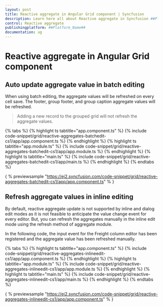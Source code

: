 ```yaml
---
layout: post
title: Reactive aggregate in Angular Grid component | Syncfusion
description: Learn here all about Reactive aggregate in Syncfusion ##Platform_Name## Grid component of Syncfusion Essential JS 2 and more.
control: Reactive aggregate 
publishingplatform: ##Platform_Name##
documentation: ug
---
```


# Reactive aggregate in Angular Grid component

## Auto update aggregate value in batch editing

When using batch editing, the aggregate values will be refreshed on every cell save. The footer, group footer, and group caption aggregate values will be refreshed.

> Adding a new record to the grouped grid will not refresh the aggregate values.

{% tabs %}
{% highlight ts tabtitle="app.component.ts" %}
{% include code-snippet/grid/reactive-aggregates-batchedit-cs1/app/app.component.ts %}
{% endhighlight %}
{% highlight ts tabtitle="app.module.ts" %}
{% include code-snippet/grid/reactive-aggregates-batchedit-cs1/app/app.module.ts %}
{% endhighlight %}
{% highlight ts tabtitle="main.ts" %}
{% include code-snippet/grid/reactive-aggregates-batchedit-cs1/app/main.ts %}
{% endhighlight %}
{% endtabs %}
  
{ % previewsample "https://ej2.syncfusion.com/code-snippet/grid/reactive-aggregates-batchedit-cs1/app/app.component.ts" % }

## Refresh aggregate values in inline editing

By default, reactive aggregate update is not supported by inline and dialog edit modes as it is not feasible to anticipate the value change event for every editor. But, you can refresh the aggregates manually in the inline edit mode using the refresh method of aggregate module.

In the following code, the input event for the Freight column editor has been registered and the aggregate value has been refreshed manually.

{% tabs %}
{% highlight ts tabtitle="app.component.ts" %}
{% include code-snippet/grid/reactive-aggregates-inlineedit-cs1/app/app.component.ts %}
{% endhighlight %}
{% highlight ts tabtitle="app.module.ts" %}
{% include code-snippet/grid/reactive-aggregates-inlineedit-cs1/app/app.module.ts %}
{% endhighlight %}
{% highlight ts tabtitle="main.ts" %}
{% include code-snippet/grid/reactive-aggregates-inlineedit-cs1/app/main.ts %}
{% endhighlight %}
{% endtabs %}
  
{ % previewsample "https://ej2.syncfusion.com/code-snippet/grid/reactive-aggregates-inlineedit-cs1/app/app.component.ts" % }